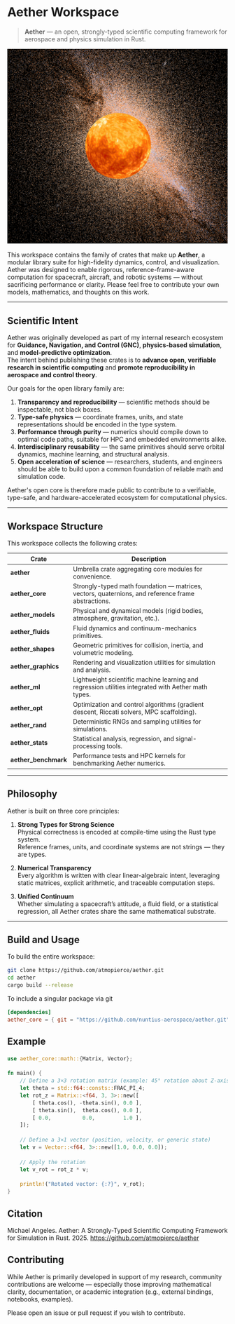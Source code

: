 # Aether Workspace

> **Aether** — an open, strongly-typed scientific computing framework for aerospace and physics simulation in Rust.

![Aether](./docs/images/aether.png)

This workspace contains the family of crates that make up **Aether**, a modular library suite for high-fidelity dynamics, control, and visualization.  
Aether was designed to enable rigorous, reference-frame-aware computation for spacecraft, aircraft, and robotic systems — without sacrificing performance or clarity. Please feel free to contribute your own models, mathematics, and thoughts on this work.

---

## Scientific Intent

Aether was originally developed as part of my internal research ecosystem for **Guidance, Navigation, and Control (GNC)**, **physics-based simulation**, and **model-predictive optimization**.  
The intent behind publishing these crates is to **advance open, verifiable research in scientific computing** and **promote reproducibility in aerospace and control theory**.

Our goals for the open library family are:

1. **Transparency and reproducibility** — scientific methods should be inspectable, not black boxes.
2. **Type-safe physics** — coordinate frames, units, and state representations should be encoded in the type system.
3. **Performance through purity** — numerics should compile down to optimal code paths, suitable for HPC and embedded environments alike.
4. **Interdisciplinary reusability** — the same primitives should serve orbital dynamics, machine learning, and structural analysis.
5. **Open acceleration of science** — researchers, students, and engineers should be able to build upon a common foundation of reliable math and simulation code.

Aether's open core is therefore made public to contribute to a verifiable, type-safe, and hardware-accelerated ecosystem for computational physics.

---

## Workspace Structure

This workspace collects the following crates:

| Crate | Description |
|-------|--------------|
| **aether** | Umbrella crate aggregating core modules for convenience. |
| **aether_core** | Strongly-typed math foundation — matrices, vectors, quaternions, and reference frame abstractions. |
| **aether_models** | Physical and dynamical models (rigid bodies, atmosphere, gravitation, etc.). |
| **aether_fluids** | Fluid dynamics and continuum-mechanics primitives. |
| **aether_shapes** | Geometric primitives for collision, inertia, and volumetric modeling. |
| **aether_graphics** | Rendering and visualization utilities for simulation and analysis. |
| **aether_ml** | Lightweight scientific machine learning and regression utilities integrated with Aether math types. |
| **aether_opt** | Optimization and control algorithms (gradient descent, Riccati solvers, MPC scaffolding). |
| **aether_rand** | Deterministic RNGs and sampling utilities for simulations. |
| **aether_stats** | Statistical analysis, regression, and signal-processing tools. |
| **aether_benchmark** | Performance tests and HPC kernels for benchmarking Aether numerics. |

---

## Philosophy

Aether is built on three core principles:

1. **Strong Types for Strong Science**  
   Physical correctness is encoded at compile-time using the Rust type system.  
   Reference frames, units, and coordinate systems are not strings — they are types.

2. **Numerical Transparency**  
   Every algorithm is written with clear linear-algebraic intent, leveraging static matrices, explicit arithmetic, and traceable computation steps.

3. **Unified Continuum**  
   Whether simulating a spacecraft’s attitude, a fluid field, or a statistical regression, all Aether crates share the same mathematical substrate.

---

## Build and Usage

To build the entire workspace:

```bash
git clone https://github.com/atmopierce/aether.git
cd aether
cargo build --release
```

To include a singular package via git
```toml
[dependencies]
aether_core = { git = "https://github.com/nuntius-aerospace/aether.git", package = "aether_core" }
```

## Example
```rust
use aether_core::math::{Matrix, Vector};

fn main() {
    // Define a 3×3 rotation matrix (example: 45° rotation about Z-axis)
    let theta = std::f64::consts::FRAC_PI_4;
    let rot_z = Matrix::<f64, 3, 3>::new([
        [ theta.cos(), -theta.sin(), 0.0 ],
        [ theta.sin(),  theta.cos(), 0.0 ],
        [ 0.0,          0.0,         1.0 ],
    ]);

    // Define a 3×1 vector (position, velocity, or generic state)
    let v = Vector::<f64, 3>::new([1.0, 0.0, 0.0]);

    // Apply the rotation
    let v_rot = rot_z * v;

    println!("Rotated vector: {:?}", v_rot);
}
```

## Citation
Michael Angeles. Aether: A Strongly-Typed Scientific Computing Framework for Simulation in Rust. 2025.
https://github.com/atmopierce/aether

## Contributing
While Aether is primarily developed in support of my research, community contributions are welcome — especially those improving mathematical clarity, documentation, or academic integration (e.g., external bindings, notebooks, examples).

Please open an issue or pull request if you wish to contribute.